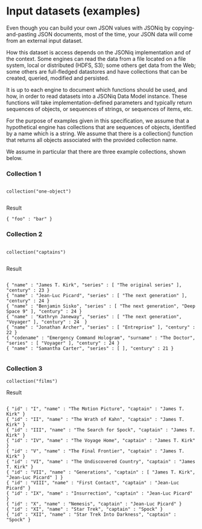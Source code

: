 # Input datasets (examples)

Even though you can build your own JSON values with JSONiq by copying-and-pasting JSON documents, most of the time, your JSON data will come from an external input dataset.

How this dataset is access depends on the JSONiq implementation and of the context. Some engines can read the data from a file located on a file system, local or distributed (HDFS, S3); some others get data from the Web; some others are full-fledged datastores and have collections that can be created, queried, modified and persisted.

It is up to each engine to document which functions should be used, and how, in order to read datasets into a JSONiq Data Model instance. These functions will take implementation-defined parameters and typically return sequences of objects, or sequences of strings, or sequences of items, etc.

For the purpose of examples given in this specification, we assume that a hypothetical engine has collections that are sequences of objects, identified by a name which is a string. We assume that there is a collection() function that returns all objects associated with the provided collection name.

We assume in particular that there are three example collections, shown below.

### Collection 1

```

collection("one-object")
    
```

Result

```
{ "foo" : "bar" }
```

### Collection 2

```

collection("captains")
    
```

Result

```

{ "name" : "James T. Kirk", "series" : [ "The original series" ], "century" : 23 }
{ "name" : "Jean-Luc Picard", "series" : [ "The next generation" ], "century" : 24 }
{ "name" : "Benjamin Sisko", "series" : [ "The next generation", "Deep Space 9" ], "century" : 24 }
{ "name" : "Kathryn Janeway", "series" : [ "The next generation", "Voyager" ], "century" : 24  }
{ "name" : "Jonathan Archer", "series" : [ "Entreprise" ], "century" : 22 }
{ "codename" : "Emergency Command Hologram", "surname" : "The Doctor", "series" : [ "Voyager" ], "century" : 24 }
{ "name" : "Samantha Carter", "series" : [ ], "century" : 21 }
      
```

### Collection 3

```
collection("films")
```

Result

```

{ "id" : "I", "name" : "The Motion Picture", "captain" : "James T. Kirk" }
{ "id" : "II", "name" : "The Wrath of Kahn", "captain" : "James T. Kirk" }
{ "id" : "III", "name" : "The Search for Spock", "captain" : "James T. Kirk" }
{ "id" : "IV", "name" : "The Voyage Home", "captain" : "James T. Kirk" }
{ "id" : "V", "name" : "The Final Frontier", "captain" : "James T. Kirk" }
{ "id" : "VI", "name" : "The Undiscovered Country", "captain" : "James T. Kirk" }
{ "id" : "VII", "name" : "Generations", "captain" : [ "James T. Kirk", "Jean-Luc Picard" ] }
{ "id" : "VIII", "name" : "First Contact", "captain" : "Jean-Luc Picard" }
{ "id" : "IX", "name" : "Insurrection", "captain" : "Jean-Luc Picard" }
{ "id" : "X", "name" : "Nemesis", "captain" : "Jean-Luc Picard" }
{ "id" : "XI", "name" : "Star Trek", "captain" : "Spock" }
{ "id" : "XII", "name" : "Star Trek Into Darkness", "captain" : "Spock" }
      
```
